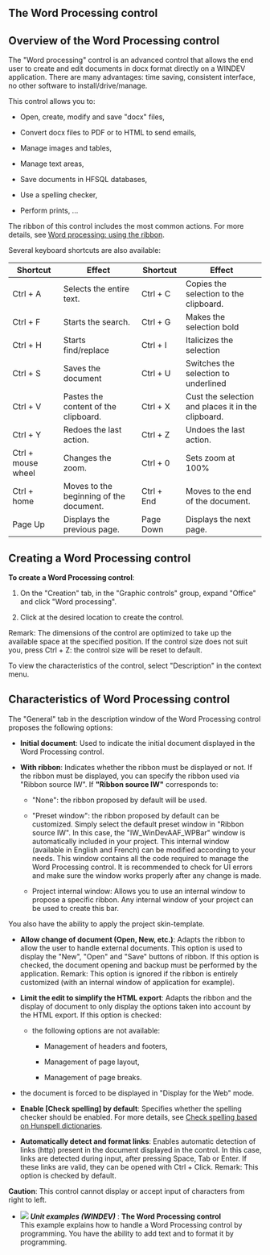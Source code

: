 


## The Word Processing control
			



<a name="NOTE1"></a>
<a name="NOTE1_1"></a>


## Overview of the Word Processing control
<a name="overview_the_word_processing_control_ELTTEXTE000270"></a>
The "Word processing" control is an advanced control that allows the end user to create and edit documents in docx format directly on a WINDEV application. There are many advantages: time saving, consistent interface, no other software to install/drive/manage. 

This control allows you to: 

- Open, create, modify and save "docx" files,

- Convert docx files to PDF or to HTML to send emails,

- Manage images and tables,

- Manage text areas, 

- Save documents in HFSQL databases,

- Use a spelling checker,

- Perform prints, ...




The ribbon of this control includes the most common actions. For more details, see [Word processing: using the ribbon](../WDChamp/1410087025.md). 

Several keyboard shortcuts are also available: 


| Shortcut | Effect | Shortcut | Effect |
| --- | --- | --- | --- |
| Ctrl + A | Selects the entire text. | Ctrl + C | Copies the selection to the clipboard. |
| Ctrl + F | Starts the search. | Ctrl + G | Makes the selection bold |
| Ctrl + H | Starts find/replace | Ctrl + I | Italicizes the selection |
| Ctrl + S | Saves the document | Ctrl + U | Switches the selection to underlined |
| Ctrl + V | Pastes the content of the clipboard. | Ctrl + X | Cust the selection and places it in the clipboard. |
| Ctrl + Y | Redoes the last action. | Ctrl + Z | Undoes the last action. |
| Ctrl + mouse wheel | Changes the zoom. | Ctrl + 0 | Sets zoom at 100% |
| Ctrl + home | Moves to the beginning of the document. | Ctrl + End | Moves to the end of the document. |
| Page Up | Displays the previous page. | Page Down | Displays the next page. |



<a name="NOTE2"></a>
<a name="NOTE2_1"></a>


## Creating a Word Processing control
<a name="creating_word_processing_control_ELTTEXTE000294"></a>
**To create a Word Processing control**:

1. On the "Creation" tab, in the "Graphic controls" group, expand "Office" and click "Word processing". 

2. Click at the desired location to create the control.




Remark: The dimensions of the control are optimized to take up the available space at the specified position. If the control size does not suit you, press Ctrl + Z: the control size will be reset to default.

To view the characteristics of the control, select "Description" in the context menu. 

<a name="NOTE3"></a>
<a name="NOTE3_1"></a>


## Characteristics of Word Processing control
<a name="characteristics_word_processing_control_ELTTEXTE000322"></a>
The "General" tab in the description window of the Word Processing control proposes the following options: 

- **Initial document**: Used to indicate the initial document displayed in the Word Processing control.  

- **With ribbon**: Indicates whether the ribbon must be displayed or not. If the ribbon must be displayed, you can specify the ribbon used via "Ribbon source IW".
	If **"Ribbon source IW"** corresponds to: 

	- "None": the ribbon proposed by default will be used. 

	- "Preset window": the ribbon proposed by default can be customized.
			Simply select the default preset window in "Ribbon source IW". In this case, the "IW_WinDevAAF_WPBar" window is automatically included in your project. This internal window (available in English and French) can be modified according to your needs. This window contains all the code required to manage the Word Processing control. It is recommended to check for UI errors and make sure the window works properly after any change is made. 

	- Project internal window: Allows you to use an internal window to propose a specific ribbon.
			Any internal window of your project can be used to create this bar.


 You also have the ability to apply the project skin-template. 

- **Allow change of document (Open, New, etc.)**: Adapts the ribbon to allow the user to handle external documents. This option is used to display the "New", "Open" and "Save" buttons of ribbon. If this option is checked, the document opening and backup must be performed by the application. 
	Remark: This option is ignored if the ribbon is entirely customized (with an internal window of application for example).  

- **Limit the edit to simplify the HTML export**:  Adapts the ribbon and the display of document to only display the options taken into account by the HTML export. If this option is checked: 

	- the following options are not available: 

		- Management of headers and footers,

		- Management of page layout,

		- Management of page breaks. 




- the document is forced to be displayed in "Display for the Web" mode.

- **Enable [Check spelling] by default**: Specifies whether the spelling checker should be enabled. For more details, see [Check spelling based on Hunspell dictionaries](../WDChamp/1410087030.md). 

- **Automatically detect and format links**: Enables automatic detection of links (http) present in the document displayed in the control. In this case, links are detected during input, after pressing Space, Tab or Enter. If these links are valid, they can be opened with Ctrl + Click.
	Remark: This option is checked by default.  




**Caution**: This control cannot display or accept input of characters from right to left. 


- ![](https://doc.pcsoft.fr/en-US/images/image.awp?langid=3&name=TheWordProcessingcontrol.gif) ***Unit examples (WINDEV)*** : **The Word Processing control** <br>This example explains how to handle a Word Processing control by programming. You have the ability to add text and to format it by programming.


